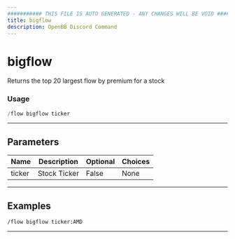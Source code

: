 ```yaml
---
########### THIS FILE IS AUTO GENERATED - ANY CHANGES WILL BE VOID ###########
title: bigflow
description: OpenBB Discord Command
---
```


# bigflow

Returns the top 20 largest flow by premium for a stock

### Usage

```python wordwrap
/flow bigflow ticker
```

---

## Parameters

| Name | Description | Optional | Choices |
| ---- | ----------- | -------- | ------- |
| ticker | Stock Ticker | False | None |


---

## Examples

```
/flow bigflow ticker:AMD
```

---
